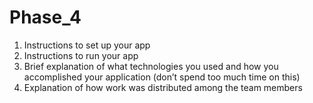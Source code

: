 # Phase_4

1. Instructions to set up your app
2. Instructions to run your app
3. Brief explanation of what technologies you used and how you accomplished your
   application (don’t spend too much time on this)
5. Explanation of how work was distributed among the team members
